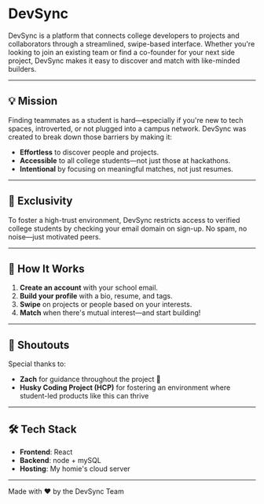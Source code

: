# DevSync

DevSync is a platform that connects college developers to projects and collaborators through a streamlined, swipe-based interface. Whether you're looking to join an existing team or find a co-founder for your next side project, DevSync makes it easy to discover and match with like-minded builders.

---

## 💡 Mission

Finding teammates as a student is hard—especially if you're new to tech spaces, introverted, or not plugged into a campus network. DevSync was created to break down those barriers by making it:

- **Effortless** to discover people and projects.
- **Accessible** to all college students—not just those at hackathons.
- **Intentional** by focusing on meaningful matches, not just resumes.

---

## 🔐 Exclusivity

To foster a high-trust environment, DevSync restricts access to verified college students by checking your email domain on sign-up. No spam, no noise—just motivated peers.

---

## 🚀 How It Works

1. **Create an account** with your school email.
2. **Build your profile** with a bio, resume, and tags.
3. **Swipe** on projects or people based on your interests.
4. **Match** when there's mutual interest—and start building!

---

## 🤝 Shoutouts

Special thanks to:

- **Zach** for guidance throughout the project 🙏
- **Husky Coding Project (HCP)** for fostering an environment where student-led products like this can thrive

---

## 🛠 Tech Stack

- **Frontend**: React
- **Backend**: node + mySQL
- **Hosting**: My homie's cloud server

---

Made with ❤️ by the DevSync Team
